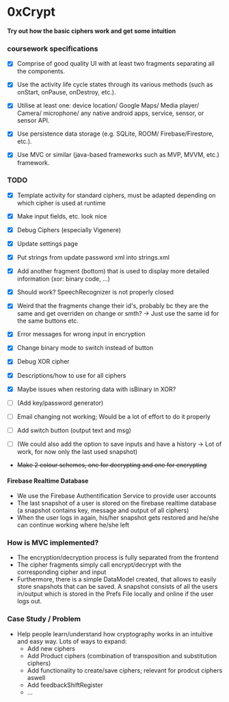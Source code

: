 # 0xCrypt
**Try out how the basic ciphers work and get some intuition**

### coursework specifications
- [X] Comprise of good quality UI with at least two fragments separating all the components.
- [X] Use the activity life cycle states through its various methods (such as onStart, onPause, onDestroy,
etc.).
- [X] Utilise at least one: device location/ Google Maps/ Media player/ Camera/ microphone/ any native
android apps, service, sensor, or sensor API.
- [X] Use persistence data storage (e.g. SQLite, ROOM/ Firebase/Firestore, etc.).
- [X] Use MVC or similar (java-based frameworks such as MVP, MVVM, etc.) framework.


### TODO
- [X] Template activity for standard ciphers, must be adapted depending on which cipher is used at runtime
- [X] Make input fields, etc. look nice
- [X] Debug Ciphers (especially Vigenere)
- [X] Update settings page
- [X] Put strings from update password xml into strings.xml
- [X] Add another fragment (bottom) that is used to display more detailed information (xor: binary code, ...)
- [X] Should work? SpeechRecognizer is not properly closed
- [X] Weird that the fragments change their id's, probably bc they are the same and get overriden on change or smth? 
  -> Just use the same id for the same buttons etc.
- [X] Error messages for wrong input in encryption
- [X] Change binary mode to switch instead of button
- [X] Debug XOR cipher
- [X] Descriptions/how to use for all ciphers
- [X] Maybe issues when restoring data with isBinary in XOR?
- [ ] (Add key/password generator)

- [ ] Email changing not working; Would be a lot of effort to do it properly
- [ ] Add switch button (output text and msg)
- [ ] (We could also add the option to save inputs and have a history -> Lot of work, for now only the last used snapshot)

- ~~Make 2 colour schemes, one for decrypting and one for encrypting~~

#### Firebase Realtime Database
- We use the Firebase Authentification Service to provide user accounts
- The last snapshot of a user is stored on the firebase realtime database (a snapshot contains key, message and output of all ciphers)
- When the user logs in again, his/her snapshot gets restored and he/she can continue working where he/she left

### How is MVC implemented?
- The encryption/decryption process is fully separated from the frontend
- The cipher fragments simply call encrypt/decrypt with the corresponding cipher and input
- Furthermore, there is a simple DataModel created, that allows to easily store snapshots that can be saved.
  A snapshot consists of all the users in/output which is stored in the Prefs File locally and online if the
  user logs out.

### Case Study / Problem
- Help people learn/understand how cryptography works in an intuitive and easy way. Lots of ways to expand:
  - Add new ciphers
  - Add Product ciphers (combination of transposition and substitution ciphers)
  - Add functionality to create/save ciphers; relevant for prodcut ciphers aswell
  - Add feedbackShiftRegister
  - $\dots$

